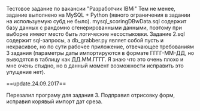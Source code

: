 Тестовое задание по вакансии "Разработчик IBMi" 
Тем не менее, задание выполнено на MySQL + Python (явного ограничения в задании на используемую субд не было).
mysql_scoringDBwData.sql содержит базу данных с рандомно сгенерированными данными, поэтому при выборке имеют место быть логические несостыковки.
Задание 2.sql содержит sql-запросы, а db_grabber.py являет собой пусть и некрасивое, но по сути рабочее приложение, отвечающее требованиям 3 задания 
(параметры даты импортируются в формате ГГГГ-ММ-ДД, но выводятся в таблицу как ДД.ММ.ГГГГ. Я знаю что это очень плохо и мне очень стыдно, но в данный момент возможности исправить это упущение нет).

==update.24.09.2017==

Перезалил програму для задания 3. Подправил отрисовку форм, исправил корявый импорт дат среза.
